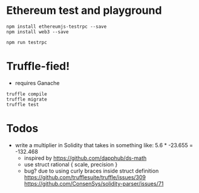# Ethereum test and playground

```
npm install ethereumjs-testrpc --save
npm install web3 --save
```

```
npm run testrpc
```


# Truffle-fied!

* requires Ganache

```
truffle compile
truffle migrate
truffle test
```


# Todos
* write a multiplier in Solidity that takes in something like: 5.6 * -23.655 = -132.468
  * inspired by https://github.com/dapphub/ds-math
  * use struct rational { scale, precision }
  * bug?  due to using curly braces inside struct definition
  https://github.com/trufflesuite/truffle/issues/309
  https://github.com/ConsenSys/solidity-parser/issues/71
